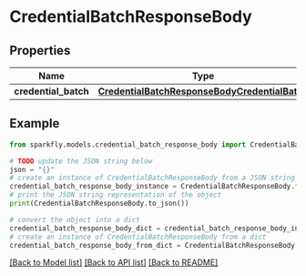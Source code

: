 # CredentialBatchResponseBody


## Properties

Name | Type | Description | Notes
------------ | ------------- | ------------- | -------------
**credential_batch** | [**CredentialBatchResponseBodyCredentialBatch**](CredentialBatchResponseBodyCredentialBatch.md) |  | [optional] 

## Example

```python
from sparkfly.models.credential_batch_response_body import CredentialBatchResponseBody

# TODO update the JSON string below
json = "{}"
# create an instance of CredentialBatchResponseBody from a JSON string
credential_batch_response_body_instance = CredentialBatchResponseBody.from_json(json)
# print the JSON string representation of the object
print(CredentialBatchResponseBody.to_json())

# convert the object into a dict
credential_batch_response_body_dict = credential_batch_response_body_instance.to_dict()
# create an instance of CredentialBatchResponseBody from a dict
credential_batch_response_body_from_dict = CredentialBatchResponseBody.from_dict(credential_batch_response_body_dict)
```
[[Back to Model list]](../README.md#documentation-for-models) [[Back to API list]](../README.md#documentation-for-api-endpoints) [[Back to README]](../README.md)


